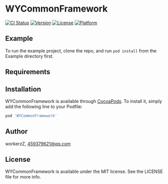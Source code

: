 # WYCommonFramework

[![CI Status](https://img.shields.io/travis/workerzZ/WYCommonFramework.svg?style=flat)](https://travis-ci.org/workerzZ/WYCommonFramework)
[![Version](https://img.shields.io/cocoapods/v/WYCommonFramework.svg?style=flat)](https://cocoapods.org/pods/WYCommonFramework)
[![License](https://img.shields.io/cocoapods/l/WYCommonFramework.svg?style=flat)](https://cocoapods.org/pods/WYCommonFramework)
[![Platform](https://img.shields.io/cocoapods/p/WYCommonFramework.svg?style=flat)](https://cocoapods.org/pods/WYCommonFramework)

## Example

To run the example project, clone the repo, and run `pod install` from the Example directory first.

## Requirements

## Installation

WYCommonFramework is available through [CocoaPods](https://cocoapods.org). To install
it, simply add the following line to your Podfile:

```ruby
pod 'WYCommonFramework'
```

## Author

workerzZ, 459379621@qq.com

## License

WYCommonFramework is available under the MIT license. See the LICENSE file for more info.
